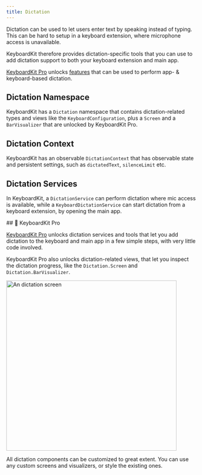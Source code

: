 ```yaml
---
title: Dictation
---
```


Dictation can be used to let users enter text by speaking instead of typing. This can be hard to setup in a keyboard extension, where microphone access is unavailable.

KeyboardKit therefore provides dictation-specific tools that you can use to add dictation support to both your keyboard extension and main app.

[KeyboardKit Pro][Pro] unlocks [features](#pro) that can be used to perform app- & keyboard-based dictation.


## Dictation Namespace

KeyboardKit has a ``Dictation`` namespace that contains dictation-related types and views like the ``KeyboardConfiguration``, plus a ``Screen`` and a ``BarVisualizer`` that are unlocked by KeyboardKit Pro. 


## Dictation Context

KeyboardKit has an observable ``DictationContext`` that has observable state and persistent settings, such as ``dictatedText``, ``silenceLimit`` etc.


## Dictation Services

In KeyboardKit, a ``DictationService`` can perform dictation where mic access is available, while a ``KeyboardDictationService`` can start dictation from a keyboard extension, by opening the main app.


<a name="pro">
## 👑 KeyboardKit Pro

[KeyboardKit Pro][Pro] unlocks dictation services and tools that let you add dictation to the keyboard and main app in a few simple steps, with very little code involved.

KeyboardKit Pro also unlocks dictation-related views, that let you inspect the dictation progress, like the `Dictation.Screen` and `Dictation.BarVisualizer`.

<img width="450" alt="An dictation screen" src="{{page.assets}}dictationscreen.jpg" />

All dictation components can be customized to great extent. You can use any custom screens and visualizers, or style the existing ones.





[Pro]: /pro
